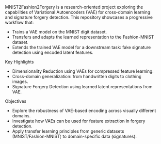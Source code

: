 MNIST2Fashion2Forgery is a research-oriented project exploring the capabilities of Variational Autoencoders (VAE) for cross-domain learning and signature forgery detection. This repository showcases a progressive workflow that:
- Trains a VAE model on the MNIST digit dataset.
- Transfers and adapts the learned representation to the Fashion-MNIST dataset.
- Extends the trained VAE model for a downstream task: fake signature detection using encoded latent features.

Key Highlights
- Dimensionality Reduction using VAEs for compressed feature learning.
- Cross-domain generalization: from handwritten digits to clothing images.
- Signature Forgery Detection using learned latent representations from VAE.

Objectives
- Explore the robustness of VAE-based encoding across visually different domains.
- Investigate how VAEs can be used for feature extraction in forgery detection.
- Apply transfer learning principles from generic datasets (MNIST/Fashion-MNIST) to domain-specific data (signatures).
